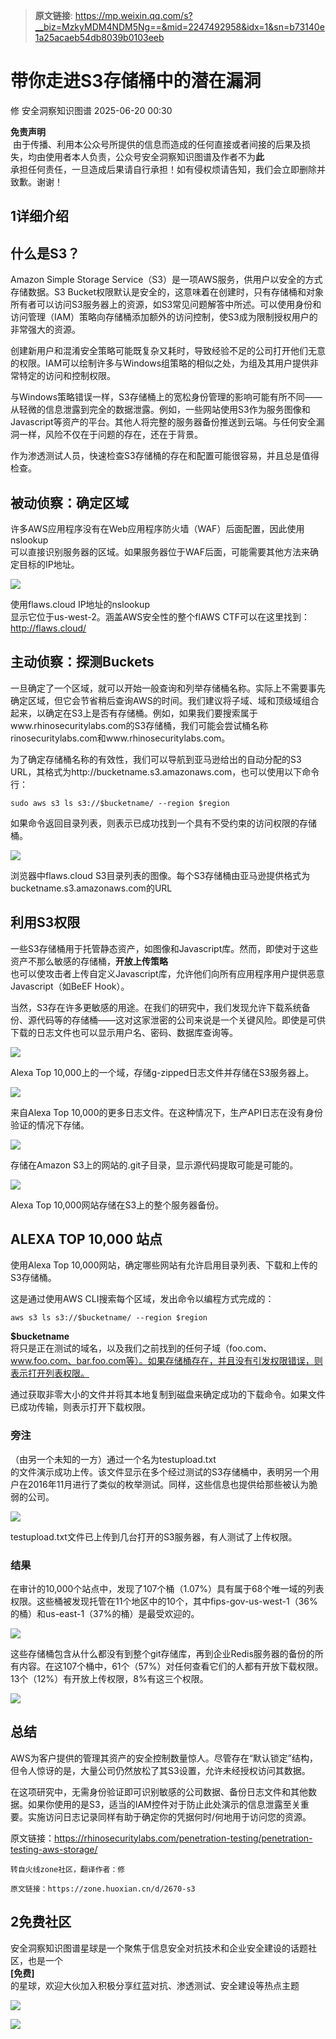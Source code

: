 > **原文链接**: https://mp.weixin.qq.com/s?__biz=MzkyMDM4NDM5Ng==&mid=2247492958&idx=1&sn=b73140e1a25acaeb54db8039b0103eeb

#  带你走进S3存储桶中的潜在漏洞  
修  安全洞察知识图谱   2025-06-20 00:30  
  
**免责声明**  
 由于传播、利用本公众号所提供的信息而造成的任何直接或者间接的后果及损失，均由使用者本人负责，公众号安全洞察知识图谱及作者不为**此**  
承担任何责任，一旦造成后果请自行承担！如有侵权烦请告知，我们会立即删除并致歉。谢谢！  
## 1详细介绍  
## 什么是S3？  
  
Amazon Simple Storage Service（S3）是一项AWS服务，供用户以安全的方式存储数据。S3 Bucket权限默认是安全的，这意味着在创建时，只有存储桶和对象所有者可以访问S3服务器上的资源，如S3常见问题解答中所述。可以使用身份和访问管理（IAM）策略向存储桶添加额外的访问控制，使S3成为限制授权用户的非常强大的资源。  
  
创建新用户和混淆安全策略可能既复杂又耗时，导致经验不足的公司打开他们无意的权限。IAM可以绘制许多与Windows组策略的相似之处，为组及其用户提供非常特定的访问和控制权限。  
  
与Windows策略错误一样，S3存储桶上的宽松身份管理的影响可能有所不同——从轻微的信息泄露到完全的数据泄露。例如，一些网站使用S3作为服务图像和Javascript等资产的平台。其他人将完整的服务器备份推送到云端。与任何安全漏洞一样，风险不仅在于问题的存在，还在于背景。  
  
作为渗透测试人员，快速检查S3存储桶的存在和配置可能很容易，并且总是值得检查。  
## 被动侦察：确定区域  
  
许多AWS应用程序没有在Web应用程序防火墙（WAF）后面配置，因此使用nslookup  
可以直接识别服务器的区域。如果服务器位于WAF后面，可能需要其他方法来确定目标的IP地址。  
  
![](https://mmbiz.qpic.cn/sz_mmbiz_png/PDVoxXx6Rh8Kr7lOLA2RzmhJO1cldicRm9f1Unjt4iceZj6INDFR754EU7GYDIzhjTpUlHibaatHKfnnPP5SJ8hwA/640?wx_fmt=png&from=appmsg "")  
  
使用flaws.cloud IP地址的nslookup  
显示它位于us-west-2。涵盖AWS安全性的整个flAWS CTF可以在这里找到：http://flaws.cloud/  
## 主动侦察：探测Buckets  
  
一旦确定了一个区域，就可以开始一般查询和列举存储桶名称。实际上不需要事先确定区域，但它会节省稍后查询AWS的时间。我们建议将子域、域和顶级域组合起来，以确定在S3上是否有存储桶。例如，如果我们要搜索属于www.rhinosecuritylabs.com的S3存储桶，我们可能会尝试桶名称rinosecuritylabs.com和www.rhinosecuritylabs.com。  
  
为了确定存储桶名称的有效性，我们可以导航到亚马逊给出的自动分配的S3 URL，其格式为http://bucketname.s3.amazonaws.com，也可以使用以下命令行：  

```
sudo aws s3 ls s3://$bucketname/ --region $region
```

  
如果命令返回目录列表，则表示已成功找到一个具有不受约束的访问权限的存储桶。  
  
![](https://mmbiz.qpic.cn/sz_mmbiz_png/PDVoxXx6Rh8Kr7lOLA2RzmhJO1cldicRmkZoj2xvLiaGp5e73zDsyIL8EL42GzBqpEwr6pRaWnc529MXM1Z5PATQ/640?wx_fmt=png&from=appmsg "")  
  
浏览器中flaws.cloud S3目录列表的图像。每个S3存储桶由亚马逊提供格式为bucketname.s3.amazonaws.com的URL  
## 利用S3权限  
  
一些S3存储桶用于托管静态资产，如图像和Javascript库。然而，即使对于这些资产不那么敏感的存储桶，**开放上传策略**  
也可以使攻击者上传自定义Javascript库，允许他们向所有应用程序用户提供恶意Javascript（如BeEF Hook）。  
  
当然，S3存在许多更敏感的用途。在我们的研究中，我们发现允许下载系统备份、源代码等的存储桶——这对这家泄密的公司来说是一个关键风险。即使是可供下载的日志文件也可以显示用户名、密码、数据库查询等。  
  
![](https://mmbiz.qpic.cn/sz_mmbiz_png/PDVoxXx6Rh8Kr7lOLA2RzmhJO1cldicRmiadZ2S91FfLJdYybrhut0dEvkMDIaTJoSe2icolib12xpYibtteVMv6FYw/640?wx_fmt=png&from=appmsg "")  
  
Alexa Top 10,000上的一个域，存储g-zipped日志文件并存储在S3服务器上。  
  
![](https://mmbiz.qpic.cn/sz_mmbiz_png/PDVoxXx6Rh8Kr7lOLA2RzmhJO1cldicRmrIXrLxHIkkjfwCz0jNNkyZSPxYvrChmAeic03r4CQGHvbZFLDiaS6hEQ/640?wx_fmt=png&from=appmsg "")  
  
来自Alexa Top 10,000的更多日志文件。在这种情况下，生产API日志在没有身份验证的情况下存储。  
  
![](https://mmbiz.qpic.cn/sz_mmbiz_png/PDVoxXx6Rh8Kr7lOLA2RzmhJO1cldicRm68fHZ27C9lARzaQJ9m9XTibSht4pBeyAsk5WbbVC7j6CEL9B09CiaVQA/640?wx_fmt=png&from=appmsg "")  
  
存储在Amazon S3上的网站的.git子目录，显示源代码提取可能是可能的。  
  
![](https://mmbiz.qpic.cn/sz_mmbiz_png/PDVoxXx6Rh8Kr7lOLA2RzmhJO1cldicRmcDRJKShwUcrqjNcGsiaeYleBicLe4kRDypTgyOCxpnXHe1ZslT3hwUMw/640?wx_fmt=png&from=appmsg "")  
  
Alexa Top 10,000网站存储在S3上的整个服务器备份。  
## ALEXA TOP 10,000 站点  
  
使用Alexa Top 10,000网站，确定哪些网站有允许启用目录列表、下载和上传的S3存储桶。  
  
这是通过使用AWS CLI搜索每个区域，发出命令以编程方式完成的：  

```
aws s3 ls s3://$bucketname/ --region $region
```

  
**$bucketname**  
将只是正在测试的域名，以及我们之前找到的任何子域（foo.com、www.foo.com、bar.foo.com等）。如果存储桶存在，并且没有引发权限错误，则表示打开列表权限。  
  
通过获取非零大小的文件并将其本地复制到磁盘来确定成功的下载命令。如果文件已成功传输，则表示打开下载权限。  
### 旁注  
  
（由另一个未知的一方）通过一个名为testupload.txt  
的文件演示成功上传。该文件显示在多个经过测试的S3存储桶中，表明另一个用户在2016年11月进行了类似的枚举测试。同样，这些信息也提供给那些被认为脆弱的公司。  
  
  
![](https://mmbiz.qpic.cn/sz_mmbiz_png/PDVoxXx6Rh8Kr7lOLA2RzmhJO1cldicRm48XzqcrUZRClcP7KhSFkZD7k47yqHUfPv1ibK9XW7RbnbXsyD7JMdgw/640?wx_fmt=png&from=appmsg "")  
  
testupload.txt文件已上传到几台打开的S3服务器，有人测试了上传权限。  
### 结果  
  
在审计的10,000个站点中，发现了107个桶（1.07%）具有属于68个唯一域的列表权限。这些桶被发现托管在11个地区中的10个，其中fips-gov-us-west-1（36%的桶）和us-east-1（37%的桶）是最受欢迎的。  
  
![](https://mmbiz.qpic.cn/sz_mmbiz_png/PDVoxXx6Rh8Kr7lOLA2RzmhJO1cldicRmLbtKsiboNIYarFCNn1HQs6ytv6oWmNqTPzwWia2icAnwibgxHHykSAjKJg/640?wx_fmt=png&from=appmsg "")  
  
这些存储桶包含从什么都没有到整个git存储库，再到企业Redis服务器的备份的所有内容。在这107个桶中，61个（57%）对任何查看它们的人都有开放下载权限。13个（12%）有开放上传权限，8%有这三个权限。  
  
  
![](https://mmbiz.qpic.cn/sz_mmbiz_png/PDVoxXx6Rh8Kr7lOLA2RzmhJO1cldicRmyR5nINJIGbc6jBT5U8Z6rH81NuooAhbA0WNoS7Diam0VJQpdMjVHREg/640?wx_fmt=png&from=appmsg "")  
## 总结  
  
AWS为客户提供的管理其资产的安全控制数量惊人。尽管存在“默认锁定”结构，但令人惊讶的是，大量公司仍然放松了其S3设置，允许未经授权访问其数据。  
  
在这项研究中，无需身份验证即可识别敏感的公司数据、备份日志文件和其他数据。如果你使用的是S3，适当的IAM控件对于防止此处演示的信息泄露至关重要。实施访问日志记录同样有助于确定你的凭据何时/何地用于访问您的资源。  
  
原文链接：https://rhinosecuritylabs.com/penetration-testing/penetration-testing-aws-storage/  
  

```
转自火线zone社区，翻译作者：修
```

  
  

```
原文链接：https://zone.huoxian.cn/d/2670-s3
```

  
## 2免费社区  
  
安全洞察知识图谱星球是一个聚焦于信息安全对抗技术和企业安全建设的话题社区，也是一个  
**[免费]**  
的星球，欢迎大伙加入积极分享红蓝对抗、渗透测试、安全建设等热点主题  
  
  
![](https://mmbiz.qpic.cn/sz_mmbiz_jpg/PDVoxXx6Rh8aia4mibs0I8I42MrYYOSE2DVEpVpPHvxufMGR0yufpgouwIXEl7H5eLm0MgolGFQMDFIrKLTxaYIQ/640?wx_fmt=other&from=appmsg&wxfrom=5&wx_lazy=1&wx_co=1&tp=webp "")  
  
![](https://mmbiz.qpic.cn/sz_mmbiz_jpg/PDVoxXx6Rh8Kr7lOLA2RzmhJO1cldicRmWUn2F8mvrWKoRgICibfwoemQVUcGhDibiaMDfQEg5cSEbEr6AsoESggeg/640?wx_fmt=jpeg&from=appmsg "")  
  
